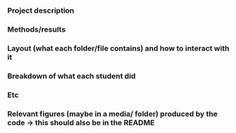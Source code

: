### Project description

### Methods/results  

### Layout (what each folder/file contains) and how to interact with it 

### Breakdown of what each student did

### Etc

### Relevant figures (maybe in a media/ folder) produced by the code -> this should also be in the README

